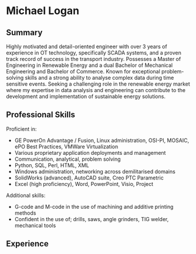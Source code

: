 # Michael Logan

## Summary

Highly motivated and detail-oriented engineer with over 3 years of experience in OT technology, specifically SCADA systems, and a proven track record of success in the transport industry. Possesses a Master of Engineering in Renewable Energy and a dual Bachelor of Mechanical Engineering and Bachelor of Commerce. Known for exceptional problem-solving skills and a strong ability to analyse complex data during time sensitive events. Seeking a challenging role in the renewable energy market where my expertise in data analysis and engineering can contribute to the development and implementation of sustainable energy solutions.

## Professional Skills

Proficient in:
-	GE PowerOn Advantage / Fusion, Linux administration, OSI-PI, MOSAIC, ePO Best Practices, VMWare Virtualization
-	Various proprietary application deployments and management
-	Communication, analytical, problem solving
-	Python, SQL, Perl, HTML, XML
-	Windows administration, networking across demilitarised domains
-	SolidWorks (advanced), AutoCAD suite, Creo PTC Parametric
-	Excel (high proficiency), Word, PowerPoint, Visio, Project

Additional skills:
-	G-code and M-code in the use of machining and additive printing methods
-	Confident in the use of; drills, saws, angle grinders, TIG welder, mechanical tools

## Experience


